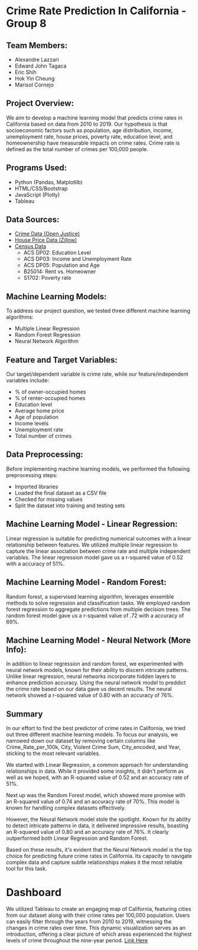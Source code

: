 # Crime Rate Prediction In California - Group 8 

## Team Members:
- Alexandre Lazzari
- Edward John Tagaca
- Eric Shih
- Hok Yin Cheung
- Marisol Cornejo

## Project Overview:
We aim to develop a machine learning model that predicts crime rates in California based on data from 2010 to 2019. Our hypothesis is that socioeconomic factors such as population, age distribution, income, unemployment rate, house prices, poverty rate, education level, and homeownership have measurable impacts on crime rates. Crime rate is defined as the total number of crimes per 100,000 people.

## Programs Used:
- Python (Pandas, Matplotlib)
- HTML/CSS/Bootstrap
- JavaScript (Plotly)
- Tableau

## Data Sources:
- [Crime Data (Open Justice)](https://openjustice.doj.ca.gov/data)
- [House Price Data (Zillow)](https://www.zillow.com/research/data/)
- [Census Data](https://data.census.gov/)
  - ACS DP02: Education Level
  - ACS DP03: Income and Unemployment Rate
  - ACS DP05: Population and Age
  - B25014: Rent vs. Homeowner
  - S1702: Poverty rate

## Machine Learning Models:
To address our project question, we tested three different machine learning algorithms:
- Multiple Linear Regression
- Random Forest Regression
- Neural Network Algorithm

## Feature and Target Variables:
Our target/dependent variable is crime rate, while our feature/independent variables include:
- % of owner-occupied homes
- % of renter-occupied homes
- Education level
- Average home price
- Age of population
- Income levels
- Unemployment rate
- Total number of crimes

## Data Preprocessing:
Before implementing machine learning models, we performed the following preprocessing steps:
- Imported libraries
- Loaded the final dataset as a CSV file
- Checked for missing values
- Split the dataset into training and testing sets

## Machine Learning Model - Linear Regression:
Linear regression is suitable for predicting numerical outcomes with a linear relationship between features. We utilized multiple linear regression to capture the linear association between crime rate and multiple independent variables. The linear regression model gave us a r-squared value of 0.52 with a accuracy of 51%.

## Machine Learning Model - Random Forest:
Random forest, a supervised learning algorithm, leverages ensemble methods to solve regression and classification tasks. We employed random forest regression to aggregate predictions from multiple decision trees. The random forest model gave us a r-squared value of .72 with a accuracy of 69%.

## Machine Learning Model - Neural Network (More Info):
In addition to linear regression and random forest, we experimented with neural network models, known for their ability to discern intricate patterns. Unlike linear regression, neural networks incorporate hidden layers to enhance prediction accuracy. Using the neural network model to preddict the crime rate based on our data gave us decent results. The neural network showed a r-squared value of 0.80 with an accuracy of 76%. 

## Summary

In our effort to find the best predictor of crime rates in California, we tried out three different machine learning models. To focus our analysis, we narrowed down our dataset by removing certain columns like Crime_Rate_per_100k, City, Violent Crime Sum, City_encoded, and Year, sticking to the most relevant variables.

We started with Linear Regression, a common approach for understanding relationships in data. While it provided some insights, it didn't perform as well as we hoped, with an R-squared value of 0.52 and an accuracy rate of 51%.

Next up was the Random Forest model, which showed more promise with an R-squared value of 0.74 and an accuracy rate of 70%. This model is known for handling complex datasets effectively.

However, the Neural Network model stole the spotlight. Known for its ability to detect intricate patterns in data, it delivered impressive results, boasting an R-squared value of 0.80 and an accuracy rate of 76%. It clearly outperformed both Linear Regression and Random Forest.

Based on these results, it's evident that the Neural Network model is the top choice for predicting future crime rates in California. Its capacity to navigate complex data and capture subtle relationships makes it the most reliable tool for this task.

# Dashboard
We utilized Tableau to create an engaging map of California, featuring cities from our dataset along with their crime rates per 100,000 population. Users can easily filter through the years from 2010 to 2019, witnessing the changes in crime rates over time. This dynamic visualization serves as an introduction, offering a clear picture of which areas experienced the highest levels of crime throughout the nine-year period.
[Link Here](https://public.tableau.com/app/profile/alexandre.lazzari/viz/shared/B37N64Y6J)

